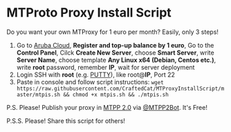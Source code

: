 # MTProto Proxy Install Script

Do you want your own MTProxy for 1 euro per month? Easily, only 3 steps!

1. Go to [Aruba Cloud](https://www.arubacloud.com/), **Register and top-up balance by 1 euro**, Go to the **Control Panel**, Cilck **Create New Server**, choose **Smart Server**, write **Server Name**, choose template **Any Linux x64 (Debian, Centos etc.)**, write **root** password, remember **IP**, wait for server deployment
2. Login SSH with **root** (e.g. [PUTTY](https://www.chiark.greenend.org.uk/~sgtatham/putty/latest.html)), like root@**IP**, Port 22
3. Paste in console and follow script instructions:
`wget https://raw.githubusercontent.com/CraftedCat/MTProxyInstallScript/master/mtpis.sh && chmod +x mtpis.sh && ./mtpis.sh`

P.S. Please! Publish your proxy in [MTPP 2.0](https://t.me/MTProtoProxiesFree) via [@MTPP2Bot](https://t.me/MTPP2Bot). It's Free!

P.S.S. Please! Share this script for others!
